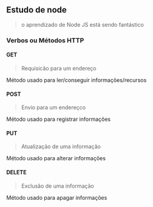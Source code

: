 ## Estudo de node

> o aprendizado de Node JS está sendo fantástico

### Verbos ou Métodos HTTP

#### GET

> Requisicão para um endereço

Método usado para ler/conseguir informações/recursos

#### POST

> Envio para um endereçco

Método usado para registrar informações

#### PUT

> Atualização de uma informação

Método usado para alterar informações

#### DELETE

> Exclusão de uma informação

Método usado para apagar informações
